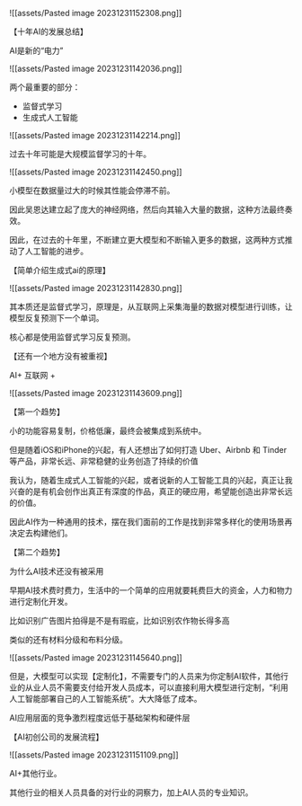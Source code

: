 ![[assets/Pasted image 20231231152308.png]]

【十年AI的发展总结】

AI是新的“电力”

![[assets/Pasted image 20231231142036.png]]

两个最重要的部分：

- 监督式学习
- 生成式人工智能

![[assets/Pasted image 20231231142214.png]]

过去十年可能是大规模监督学习的十年。

![[assets/Pasted image 20231231142450.png]]

小模型在数据量过大的时候其性能会停滞不前。

因此吴恩达建立起了庞大的神经网络，然后向其输入大量的数据，这种方法最终奏效。

因此，在过去的十年里，不断建立更大模型和不断输入更多的数据，这两种方式推动了人工智能的进步。

【简单介绍生成式ai的原理】

![[assets/Pasted image 20231231142830.png]]

其本质还是监督式学习，原理是，从互联网上采集海量的数据对模型进行训练，让模型反复预测下一个单词。

核心都是使用监督式学习反复预测。

【还有一个地方没有被重视】

AI+ 互联网 +

![[assets/Pasted image 20231231143609.png]]

【第一个趋势】

小的功能容易复制，价格低廉，最终会被集成到系统中。

但是随着iOS和iPhone的兴起，有人还想出了如何打造 Uber、Airbnb 和 Tinder 等产品，非常长远、非常稳健的业务创造了持续的价值

我认为，随着生成式人工智能的兴起，或者说新的人工智能工具的兴起，真正让我兴奋的是有机会创作出真正有深度的作品，真正的硬应用，希望能创造出非常长远的价值。

因此AI作为一种通用的技术，摆在我们面前的工作是找到非常多样化的使用场景再决定去构建他们。

【第二个趋势】

为什么AI技术还没有被采用

早期AI技术费时费力，生活中的一个简单的应用就要耗费巨大的资金，人力和物力进行定制化开发。

比如识别广告图片拍得是不是有瑕疵，比如识别农作物长得多高

类似的还有材料分级和布料分级。

![[assets/Pasted image 20231231145640.png]]

但是，大模型可以实现【定制化】，不需要专门的人员来为你定制AI软件，其他行业的从业人员不需要支付给开发人员成本，可以直接利用大模型进行定制，“利用人工智能部署自己的人工智能系统”。大大降低了成本。

AI应用层面的竞争激烈程度远低于基础架构和硬件层

【AI初创公司的发展流程】

![[assets/Pasted image 20231231151109.png]]

AI+其他行业。

其他行业的相关人员具备的对行业的洞察力，加上AI人员的专业知识。

